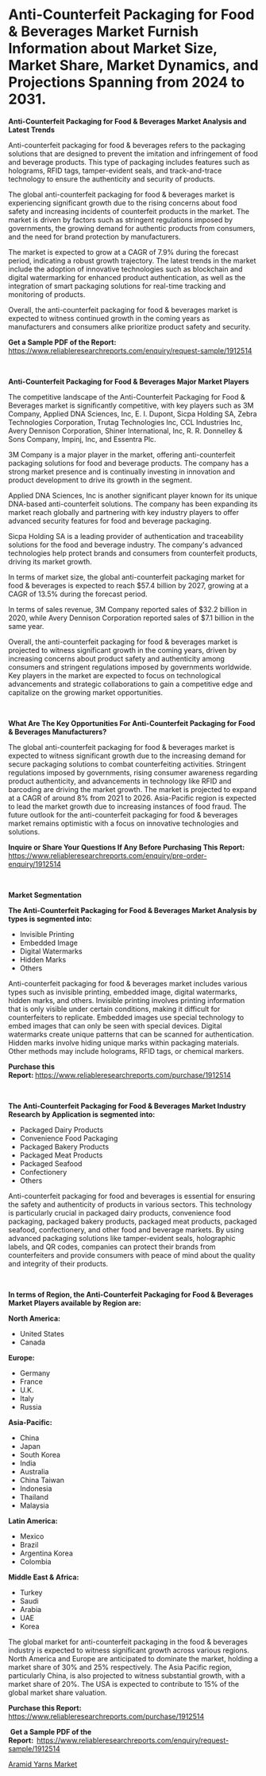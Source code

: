 <p><h1>Anti-Counterfeit Packaging for Food & Beverages Market Furnish Information about Market Size, Market Share, Market Dynamics, and Projections Spanning from 2024 to 2031.</h1></p><p><strong>Anti-Counterfeit Packaging for Food & Beverages Market Analysis and Latest Trends</strong></p>
<p><p>Anti-counterfeit packaging for food & beverages refers to the packaging solutions that are designed to prevent the imitation and infringement of food and beverage products. This type of packaging includes features such as holograms, RFID tags, tamper-evident seals, and track-and-trace technology to ensure the authenticity and security of products.</p><p>The global anti-counterfeit packaging for food & beverages market is experiencing significant growth due to the rising concerns about food safety and increasing incidents of counterfeit products in the market. The market is driven by factors such as stringent regulations imposed by governments, the growing demand for authentic products from consumers, and the need for brand protection by manufacturers.</p><p>The market is expected to grow at a CAGR of 7.9% during the forecast period, indicating a robust growth trajectory. The latest trends in the market include the adoption of innovative technologies such as blockchain and digital watermarking for enhanced product authentication, as well as the integration of smart packaging solutions for real-time tracking and monitoring of products.</p><p>Overall, the anti-counterfeit packaging for food & beverages market is expected to witness continued growth in the coming years as manufacturers and consumers alike prioritize product safety and security.</p></p>
<p><strong>Get a Sample PDF of the Report:&nbsp;</strong> <a href="https://www.reliableresearchreports.com/enquiry/request-sample/1912514">https://www.reliableresearchreports.com/enquiry/request-sample/1912514</a></p>
<p>&nbsp;</p>
<p><strong>Anti-Counterfeit Packaging for Food & Beverages Major Market Players</strong></p>
<p><p>The competitive landscape of the Anti-Counterfeit Packaging for Food & Beverages market is significantly competitive, with key players such as 3M Company, Applied DNA Sciences, Inc, E. I. Dupont, Sicpa Holding SA, Zebra Technologies Corporation, Trutag Technologies Inc, CCL Industries Inc, Avery Dennison Corporation, Shiner International, Inc, R. R. Donnelley & Sons Company, Impinj, Inc, and Essentra Plc.</p><p>3M Company is a major player in the market, offering anti-counterfeit packaging solutions for food and beverage products. The company has a strong market presence and is continually investing in innovation and product development to drive its growth in the segment.</p><p>Applied DNA Sciences, Inc is another significant player known for its unique DNA-based anti-counterfeit solutions. The company has been expanding its market reach globally and partnering with key industry players to offer advanced security features for food and beverage packaging.</p><p>Sicpa Holding SA is a leading provider of authentication and traceability solutions for the food and beverage industry. The company's advanced technologies help protect brands and consumers from counterfeit products, driving its market growth.</p><p>In terms of market size, the global anti-counterfeit packaging market for food & beverages is expected to reach $57.4 billion by 2027, growing at a CAGR of 13.5% during the forecast period.</p><p>In terms of sales revenue, 3M Company reported sales of $32.2 billion in 2020, while Avery Dennison Corporation reported sales of $7.1 billion in the same year.</p><p>Overall, the anti-counterfeit packaging for food & beverages market is projected to witness significant growth in the coming years, driven by increasing concerns about product safety and authenticity among consumers and stringent regulations imposed by governments worldwide. Key players in the market are expected to focus on technological advancements and strategic collaborations to gain a competitive edge and capitalize on the growing market opportunities.</p></p>
<p>&nbsp;</p>
<p><strong>What Are The Key Opportunities For Anti-Counterfeit Packaging for Food & Beverages Manufacturers?</strong></p>
<p><p>The global anti-counterfeit packaging for food & beverages market is expected to witness significant growth due to the increasing demand for secure packaging solutions to combat counterfeiting activities. Stringent regulations imposed by governments, rising consumer awareness regarding product authenticity, and advancements in technology like RFID and barcoding are driving the market growth. The market is projected to expand at a CAGR of around 8% from 2021 to 2026. Asia-Pacific region is expected to lead the market growth due to increasing instances of food fraud. The future outlook for the anti-counterfeit packaging for food & beverages market remains optimistic with a focus on innovative technologies and solutions.</p></p>
<p><strong>Inquire or Share Your Questions If Any Before Purchasing This Report:</strong> <a href="https://www.reliableresearchreports.com/enquiry/pre-order-enquiry/1912514">https://www.reliableresearchreports.com/enquiry/pre-order-enquiry/1912514</a></p>
<p>&nbsp;</p>
<p><strong>Market Segmentation</strong></p>
<p><strong>The Anti-Counterfeit Packaging for Food & Beverages Market Analysis by types is segmented into:</strong></p>
<p><ul><li>Invisible Printing</li><li>Embedded Image</li><li>Digital Watermarks</li><li>Hidden Marks</li><li>Others</li></ul></p>
<p><p>Anti-counterfeit packaging for food & beverages market includes various types such as invisible printing, embedded image, digital watermarks, hidden marks, and others. Invisible printing involves printing information that is only visible under certain conditions, making it difficult for counterfeiters to replicate. Embedded images use special technology to embed images that can only be seen with special devices. Digital watermarks create unique patterns that can be scanned for authentication. Hidden marks involve hiding unique marks within packaging materials. Other methods may include holograms, RFID tags, or chemical markers.</p></p>
<p><strong>Purchase this Report:&nbsp;</strong><a href="https://www.reliableresearchreports.com/purchase/1912514">https://www.reliableresearchreports.com/purchase/1912514</a></p>
<p>&nbsp;</p>
<p><strong>The Anti-Counterfeit Packaging for Food & Beverages Market Industry Research by Application is segmented into:</strong></p>
<p><ul><li>Packaged Dairy Products</li><li>Convenience Food Packaging</li><li>Packaged Bakery Products</li><li>Packaged Meat Products</li><li>Packaged Seafood</li><li>Confectionery</li><li>Others</li></ul></p>
<p><p>Anti-counterfeit packaging for food and beverages is essential for ensuring the safety and authenticity of products in various sectors. This technology is particularly crucial in packaged dairy products, convenience food packaging, packaged bakery products, packaged meat products, packaged seafood, confectionery, and other food and beverage markets. By using advanced packaging solutions like tamper-evident seals, holographic labels, and QR codes, companies can protect their brands from counterfeiters and provide consumers with peace of mind about the quality and integrity of their products.</p></p>
<p>&nbsp;</p>
<p><strong>In terms of Region, the Anti-Counterfeit Packaging for Food & Beverages Market Players available by Region are:</strong></p>
<p>
    <p> <strong> North America: </strong>
        <ul>
            <li>United States</li>
            <li>Canada</li>
        </ul>
        </p> 
    <p> <strong> Europe: </strong>
        <ul>
            <li>Germany</li>
            <li>France</li>
            <li>U.K.</li>
            <li>Italy</li>
            <li>Russia</li>
        </ul>
        </p> 
    <p> <strong> Asia-Pacific: </strong>
        <ul>
            <li>China</li>
            <li>Japan</li>
            <li>South Korea</li>
            <li>India</li>
            <li>Australia</li>
            <li>China Taiwan</li>
            <li>Indonesia</li>
            <li>Thailand</li>
            <li>Malaysia</li>
        </ul>
        </p> 
    <p> <strong> Latin America: </strong>
        <ul>
            <li>Mexico</li>
            <li>Brazil</li>
            <li>Argentina Korea</li>
            <li>Colombia</li>
        </ul>
        </p> 
    <p> <strong> Middle East & Africa: </strong>
        <ul>
            <li>Turkey</li>
            <li>Saudi</li>
            <li>Arabia</li>
            <li>UAE</li>
            <li>Korea</li>
        </ul>
    </p>
    </p>
<p><p>The global market for anti-counterfeit packaging in the food & beverages industry is expected to witness significant growth across various regions. North America and Europe are anticipated to dominate the market, holding a market share of 30% and 25% respectively. The Asia Pacific region, particularly China, is also projected to witness substantial growth, with a market share of 20%. The USA is expected to contribute to 15% of the global market share valuation.</p></p>
<p><strong>Purchase this Report: </strong><a href="https://www.reliableresearchreports.com/purchase/1912514">https://www.reliableresearchreports.com/purchase/1912514</a></p>
<p>&nbsp;<strong>Get a Sample PDF of the Report:&nbsp;&nbsp;</strong><a href="https://www.reliableresearchreports.com/enquiry/request-sample/1912514">https://www.reliableresearchreports.com/enquiry/request-sample/1912514</a></p>
<p><strong></strong></p>
<p><p><a href="https://invited-way-688.notion.site/Aramid-Yarns-Market-Furnish-Information-about-Market-Size-Market-Share-Market-Dynamics-and-Projec-15899ad34ece406e96ed107a911ed5d8">Aramid Yarns Market</a></p></p>